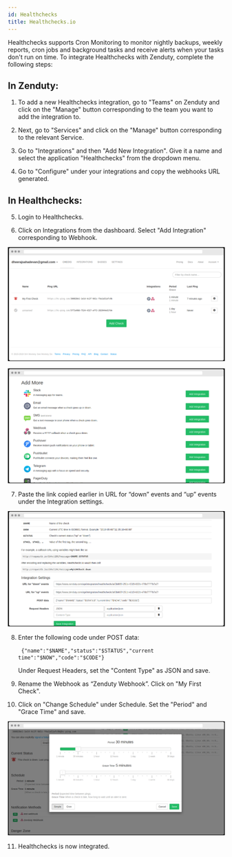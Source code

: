 ```yaml
---
id: Healthchecks
title: Healthchecks.io
---
```


Healthchecks supports Cron Monitoring to monitor nightly backups, weekly reports, cron jobs and background tasks and receive alerts when your tasks don't run on time. To integrate Healthchecks with Zenduty, complete the following steps:

## In Zenduty: 

1. To add a new Healthchecks integration, go to "Teams" on Zenduty and click on the "Manage" button corresponding to the team you want to add the integration to.

2. Next, go to "Services" and click on the "Manage" button corresponding to the relevant Service.

3. Go to "Integrations" and then "Add New Integration". Give it a name and select the application "Healthchecks" from the dropdown menu.

4. Go to "Configure" under your integrations and copy the webhooks URL generated. 

## In Healthchecks: 

5. Login to Healthchecks. 

6. Click on Integrations from the dashboard. Select "Add Integration" corresponding to Webhook.

![](/img/Integrations/Healthchecks/1.png)

![](/img/Integrations/Healthchecks/2.png)

7. Paste the link copied earlier in URL for “down” events and “up” events under the Integration settings.

![](/img/Integrations/Healthchecks/3.png)

8. Enter the following code under POST data:

	```
     {"name":"$NAME","status":"$STATUS","current time":"$NOW","code":"$CODE"}
    ```

	Under Request Headers, set the "Content Type" as JSON and save.

9. Rename the Webhook as “Zenduty Webhook”. Click on "My First Check".

10. Click on "Change Schedule" under Schedule. Set the "Period" and "Grace Time" and save.

![](/img/Integrations/Healthchecks/6.png)

11. Healthchecks is now integrated.  
